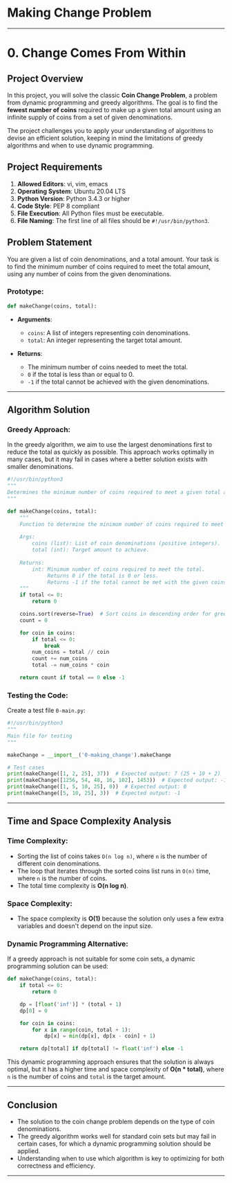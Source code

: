 # Making Change Problem

---

# **0. Change Comes From Within**

## **Project Overview**
In this project, you will solve the classic **Coin Change Problem**, a problem from dynamic programming and greedy algorithms. The goal is to find the **fewest number of coins** required to make up a given total amount using an infinite supply of coins from a set of given denominations.

The project challenges you to apply your understanding of algorithms to devise an efficient solution, keeping in mind the limitations of greedy algorithms and when to use dynamic programming.

## **Project Requirements**
1. **Allowed Editors**: vi, vim, emacs
2. **Operating System**: Ubuntu 20.04 LTS
3. **Python Version**: Python 3.4.3 or higher
4. **Code Style**: PEP 8 compliant
5. **File Execution**: All Python files must be executable.
6. **File Naming**: The first line of all files should be `#!/usr/bin/python3`.

## **Problem Statement**
You are given a list of coin denominations, and a total amount. Your task is to find the minimum number of coins required to meet the total amount, using any number of coins from the given denominations.

### **Prototype**:
```python
def makeChange(coins, total):
```

- **Arguments**:
    - `coins`: A list of integers representing coin denominations.
    - `total`: An integer representing the target total amount.

- **Returns**:
    - The minimum number of coins needed to meet the total.
    - `0` if the total is less than or equal to 0.
    - `-1` if the total cannot be achieved with the given denominations.

---

## **Algorithm Solution**

### **Greedy Approach**:
In the greedy algorithm, we aim to use the largest denominations first to reduce the total as quickly as possible. This approach works optimally in many cases, but it may fail in cases where a better solution exists with smaller denominations.

```python
#!/usr/bin/python3
"""
Determines the minimum number of coins required to meet a given total amount.
"""

def makeChange(coins, total):
    """
    Function to determine the minimum number of coins required to meet a total.
    
    Args:
        coins (list): List of coin denominations (positive integers).
        total (int): Target amount to achieve.
        
    Returns:
        int: Minimum number of coins required to meet the total.
             Returns 0 if the total is 0 or less.
             Returns -1 if the total cannot be met with the given coins.
    """
    if total <= 0:
        return 0

    coins.sort(reverse=True)  # Sort coins in descending order for greedy approach
    count = 0

    for coin in coins:
        if total <= 0:
            break
        num_coins = total // coin
        count += num_coins
        total -= num_coins * coin

    return count if total == 0 else -1
```

### **Testing the Code**:
Create a test file `0-main.py`:

```python
#!/usr/bin/python3
"""
Main file for testing
"""

makeChange = __import__('0-making_change').makeChange

# Test cases
print(makeChange([1, 2, 25], 37))  # Expected output: 7 (25 + 10 + 2)
print(makeChange([1256, 54, 48, 16, 102], 1453))  # Expected output: -1
print(makeChange([1, 5, 10, 25], 0))  # Expected output: 0
print(makeChange([5, 10, 25], 3))  # Expected output: -1
```

---

## **Time and Space Complexity Analysis**

### **Time Complexity**:
- Sorting the list of coins takes `O(n log n)`, where `n` is the number of different coin denominations.
- The loop that iterates through the sorted coins list runs in `O(n)` time, where `n` is the number of coins.
- The total time complexity is **O(n log n)**.

### **Space Complexity**:
- The space complexity is **O(1)** because the solution only uses a few extra variables and doesn't depend on the input size.

### **Dynamic Programming Alternative**:
If a greedy approach is not suitable for some coin sets, a dynamic programming solution can be used:

```python
def makeChange(coins, total):
    if total <= 0:
        return 0

    dp = [float('inf')] * (total + 1)
    dp[0] = 0

    for coin in coins:
        for x in range(coin, total + 1):
            dp[x] = min(dp[x], dp[x - coin] + 1)

    return dp[total] if dp[total] != float('inf') else -1
```

This dynamic programming approach ensures that the solution is always optimal, but it has a higher time and space complexity of **O(n * total)**, where `n` is the number of coins and `total` is the target amount.

---

## **Conclusion**
- The solution to the coin change problem depends on the type of coin denominations.
- The greedy algorithm works well for standard coin sets but may fail in certain cases, for which a dynamic programming solution should be applied.
- Understanding when to use which algorithm is key to optimizing for both correctness and efficiency.

---

